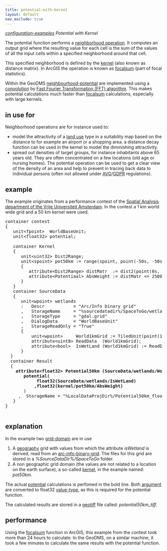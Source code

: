 ```yaml
---
title: potential-with-kernel
layout: default
nav_exclude: true
---
```

*[configuration-examples](configuration-examples) Potential with Kernel*

The potential function performs a [neighborhood operation](https://geogra.uah.es/patxi/gisweb/NOModule/NOtheorylesson.htm).
It computes an output grid where the resulting value for each cell is the sum of the values of all the input cells within a specified neighborhood around that cell.

This specified neighborhood is defined by the [kernel](kernel) (also known as distance matrix). In ArcGIS the operation is known as [focalsum](http://webhelp.esri.com/arcgisdesktop/9.3/index.cfm?TopicName=focalsum) (part of focal statistics).

Within the GeoDMS [neighbourhood-potential](neighbourhood-potential) are implemented using a [convolution](convolution) by [Fast Fourier Transformation (FFT) algorithm](https://nl.wikipedia.org/wiki/Fast_Fourier_transform).
This makes potential calculations much faster than [focalsum](http://webhelp.esri.com/arcgisdesktop/9.3/index.cfm?TopicName=focalsum) calculations, especially with large kernels.

## in use for

Neighborhood operations are for instance used to:

-   model the attractivity of a [land use](https://github.com/ObjectVision/LandUseModelling/wiki/Land-Use) type in a suitability map based on the distance to for example an airport or a shopping area. a distance decay function can be used in the kernel to model the diminishing attractivity.
-   spread out densities of target groups, for instance inhabitants above 65 years old. They are often concentrated on a few locations (old age or nursing homes). The potential operation can be used to get a clear view of the density of an area and help to prevent in tracing back data to individual persons (often not allowed under
    [AVG](https://nl.wikipedia.org/wiki/Algemene_verordening_gegevensbescherming)/[GDPR](https://en.wikipedia.org/wiki/General_Data_Protection_Regulation) regulations).

## example

The example originates from a performance contest of the [Spatial Analysis department of the Vrije Universiteit Amsterdam](https://spinlab.vu.nl). In the contest a 1 km world wide grid and a 50 km kernel were used.

<pre>
container contest
{   
   unit&lt;fpoint&gt;  WorldBaseUnit;
   unit&lt;float32&gt; potential;

   container Kernel
   {
      unit&lt;uint32&gt; Dist2Range;
      unit&lt;spoint&gt; pot50km := range(spoint, point(-50s, -50s), point(51s, 51s))
      {
         attribute&lt;Dist2Range&gt; distMatr  := dist2(point(0s, 0s, .), Dist2Range);
         attribute&lt;Potentiaal&gt; AbsWeight := distMatr <= 2500 ? 1s : 0s;
      }
   }
   container SourceData
   {
      unit&lt;wpoint&gt; wetlands
      :   Descr           = "Arc/Info binary grid"
      ,   StorageName     = "%sourcedatadir%/SpaceToGo/wetlands1"
      ,   StorageType     = "gdal.grid"
      ,   DialogData      = "WorldBaseUnit"
      ,   StorageReadOnly = "True"
      {
          unit&lt;wpoint&gt;     World1kmGrid := TiledUnit(point(1024w, 1024w,.));
          attribute&lt;uint8&gt; ReadData  (World1kmGrid);
          attribute&lt;bool&gt;  IsWetLand (World1kmGrid) := ReadData == 1b;
      }
  }
  container Result
  {
    <B>attribute&lt;float32&gt; Potential50km (SourceData/wetlands/World1kmGrid) := 
       potential(
            float32(SourceData/wetlands/IsWetLand)
           ,float32(kernel/pot50km/AbsWeight)</B>
       )
     ,  StorageName = "%LocalDataProjDir%/Potential50km_float32.tif";
   }
}</B>

</pre>

## explanation

In the example two [grid-domain](grid-domain) are in use
 
1.  A [geography](geography) grid with values from which the attribute *isWetland* is derived, read from an [arc-info-binary-grid](arc-info-binary-grid). The files for this grid are stored in a *%SourceDataDir%/SpaceToGo* folder.
2.  A non geographic grid domain (the values are not related to a location on the earth surface), a so-called [kernel](kernel), in the example named: *pot50km*.

The actual [potential](potential) calculations is perfomed in the bold line. Both [argument](argument) are converted to float32 [value-type](value-type), as this is required for the potential function.

The calculated results are stored in a [geotiff](geotiff) file called: *potential50km_tiff*.

## performance

Using the [focalsum](http://webhelp.esri.com/arcgisdesktop/9.3/index.cfm?TopicName=focalsum) function in ArcGIS, this example from the contest took more than 24 hours to calculate. In the GeoDMS, on a similar machine, it took a few minutes to calculate the same results with the potential function.
